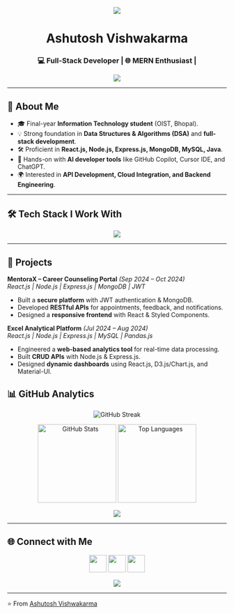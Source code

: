 <!-- WATERFALL ANIMATION TOP -->
<p align="center">
  <img src="https://capsule-render.vercel.app/api?type=waving&color=0:36BCF7,100:6A5ACD&height=180&section=header&text=👋%20Hi%2C%20I'm%20Ashutosh%20Vishwakarma&fontSize=35&fontColor=fff&animation=fadeIn&fontAlignY=35" />
</p>
<h1 align="center">Ashutosh Vishwakarma </h1>
<h3 align="center">💻 Full-Stack Developer | 🌐 MERN Enthusiast | </h3>

<!-- Typing animation -->
<p align="center">
  <a href="https://github.com/ashutosh936">
    <img src="https://readme-typing-svg.herokuapp.com?size=22&center=true&vCenter=true&width=600&lines=Final+Year+IT+Student;Full+Stack+Developer;Java+%7C+MERN+Stack;Exploring+APIs+%26+Cloud;Lifelong+Learner+%26+Tech+Enthusiast" />
  </a>
</p>

---

## 🌟 About Me
- 🎓 Final-year **Information Technology student** (OIST, Bhopal).  
- 💡 Strong foundation in **Data Structures & Algorithms (DSA)** and **full-stack development**.  
- 🛠 Proficient in **React.js, Node.js, Express.js, MongoDB, MySQL, Java**.  
- 🤖 Hands-on with **AI developer tools** like GitHub Copilot, Cursor IDE, and ChatGPT.  
- 🌍 Interested in **API Development, Cloud Integration, and Backend Engineering**.  

---

## 🛠 Tech Stack I Work With
<p align="center">
  <img src="https://skillicons.dev/icons?i=html,css,js,react,nodejs,express,mongodb,java,tailwind,ts,git,postman,mysql,aws&theme=dark" />
</p>



---

## 🚀 Projects
**MentoraX – Career Counseling Portal** *(Sep 2024 – Oct 2024)*  
*React.js | Node.js | Express.js | MongoDB | JWT*  
- Built a **secure platform** with JWT authentication & MongoDB.  
- Developed **RESTful APIs** for appointments, feedback, and notifications.  
- Designed a **responsive frontend** with React & Styled Components.  

**Excel Analytical Platform** *(Jul 2024 – Aug 2024)*  
*React.js | Node.js | Express.js | MySQL | Pandas.js*  
- Engineered a **web-based analytics tool** for real-time data processing.  
- Built **CRUD APIs** with Node.js & Express.js.  
- Designed **dynamic dashboards** using React.js, D3.js/Chart.js, and Material-UI.    

## 📊 GitHub Analytics
<p align="center">
  <img src="https://github-readme-streak-stats.herokuapp.com?user=ashutosh936&theme=tokyonight&hide_border=true" alt="GitHub Streak" />
</p>

<p align="center">
  <img src="https://github-readme-stats.vercel.app/api?username=ashutosh936&show_icons=true&theme=tokyonight&hide_border=true" alt="GitHub Stats" height="180" />
  <img src="https://github-readme-stats.vercel.app/api/top-langs/?username=ashutosh936&layout=compact&theme=tokyonight&hide_border=true" alt="Top Languages" height="180" />
</p>

<!-- Contribution Graph -->
<p align="center">
  <img src="https://github-readme-activity-graph.vercel.app/graph?username=ashutosh936&theme=react-dark&hide_border=true" />
</p>

---

## 🌐 Connect with Me
<p align="center">
  <a href="https://www.linkedin.com/in/ashu37/"><img src="https://skillicons.dev/icons?i=linkedin" height="40"/></a>
  <a href="mailto:ashutosh.vishwakarma2004@gmail.com"><img src="https://skillicons.dev/icons?i=gmail" height="40"/></a>
  <a href="https://github.com/ashutosh936"><img src="https://skillicons.dev/icons?i=github" height="40"/></a>
</p>

<!-- WATERFALL ANIMATION BOTTOM -->
<p align="center">
  <img src="https://capsule-render.vercel.app/api?type=waving&color=0:6A5ACD,100:36BCF7&height=150&section=footer" />
</p>

---

⭐️ From [Ashutosh Vishwakarma](https://github.com/ashutosh936)
